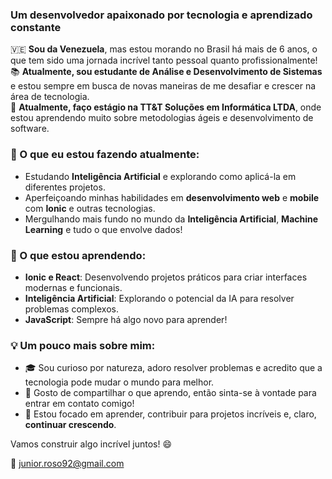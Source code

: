 ### Um desenvolvedor apaixonado por tecnologia e aprendizado constante

🇻🇪 **Sou da Venezuela**, mas estou morando no Brasil há mais de 6 anos, o que tem sido uma jornada incrível tanto pessoal quanto profissionalmente!  
📚 **Atualmente, sou estudante de Análise e Desenvolvimento de Sistemas** e estou sempre em busca de novas maneiras de me desafiar e crescer na área de tecnologia.  
💼 **Atualmente, faço estágio na TT&T Soluções em Informática LTDA**, onde estou aprendendo muito sobre metodologias ágeis e desenvolvimento de software.  

### 🚀 O que eu estou fazendo atualmente:
- Estudando **Inteligência Artificial** e explorando como aplicá-la em diferentes projetos.
- Aperfeiçoando minhas habilidades em **desenvolvimento web** e **mobile** com **Ionic** e outras tecnologias.
- Mergulhando mais fundo no mundo da **Inteligência Artificial**, **Machine Learning** e tudo o que envolve dados!

### 🌱 O que estou aprendendo:
- **Ionic e React**: Desenvolvendo projetos práticos para criar interfaces modernas e funcionais.
- **Inteligência Artificial**: Explorando o potencial da IA para resolver problemas complexos.
- **JavaScript**: Sempre há algo novo para aprender!

### 💡 Um pouco mais sobre mim:
- 🎓 Sou curioso por natureza, adoro resolver problemas e acredito que a tecnologia pode mudar o mundo para melhor.
- 💬 Gosto de compartilhar o que aprendo, então sinta-se à vontade para entrar em contato comigo!
- 🎯 Estou focado em aprender, contribuir para projetos incríveis e, claro, **continuar crescendo**.


Vamos construir algo incrível juntos! 😄

👥 junior.roso92@gmail.com






